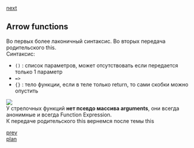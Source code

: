 <a href="04.md">next</a>

<h2>Arrow functions</h2>

<div>
Во первых более лаконичный синтаксис.
Во вторых передача родительского this.
</div>

<div>
Синтаксис:

<ul>
<li>
<code>()</code> : список параметров, может отсутствовать если передается только 1 параметр
</li>
<li>
<code>=></code>
</li>
<li>
<code>{}</code> : тело функции, если в теле только return, то сами скобки можно опустить
</li>
</ul>
</div>

<div>
<img src="media1-1.png">
</div>

<div>
У стрелочных функций <strong>нет псевдо массива arguments</strong>, они всегда анонимные и всегда Function Expression.
</div>

<div>
К передаче родительского this вернемся после темы this
</div>

<a href="02.md">prev</a>
<br/>
<a href="00.md">plan</a>
